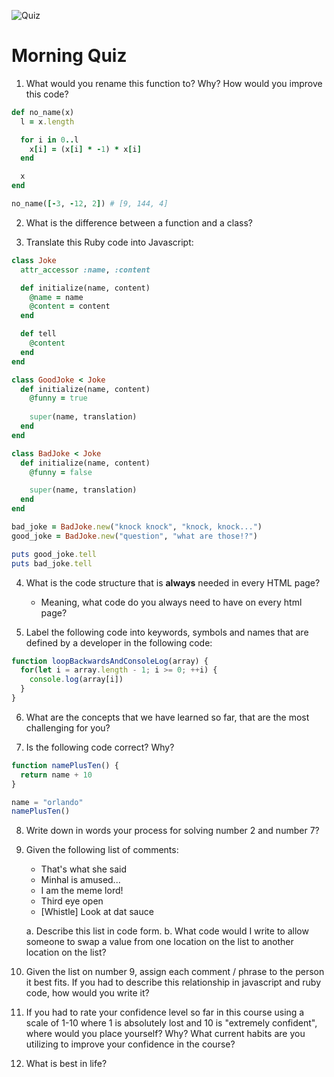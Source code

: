 ![Quiz](https://swoonproduction.s3.amazonaws.com/media/original_images/quiz_xEHRxwV.jpg)

# Morning Quiz

1. What would you rename this function to? Why? How would you improve this code?

```ruby
def no_name(x)
  l = x.length

  for i in 0..l
    x[i] = (x[i] * -1) * x[i]
  end

  x
end

no_name([-3, -12, 2]) # [9, 144, 4]
```
2. What is the difference between a function and a class?

3. Translate this Ruby code into Javascript:

```ruby
class Joke
  attr_accessor :name, :content

  def initialize(name, content)
    @name = name
    @content = content
  end

  def tell
    @content
  end
end

class GoodJoke < Joke
  def initialize(name, content)
    @funny = true
    
    super(name, translation)
  end
end

class BadJoke < Joke
  def initialize(name, content)
    @funny = false

    super(name, translation)
  end
end

bad_joke = BadJoke.new("knock knock", "knock, knock...")
good_joke = BadJoke.new("question", "what are those!?")

puts good_joke.tell
puts bad_joke.tell
```

4. What is the code structure that is **always** needed in every HTML page?
    - Meaning, what code do you always need to have on every html page?

5. Label the following code into keywords, symbols and names that are defined by a developer in the following code:

```js
function loopBackwardsAndConsoleLog(array) {
  for(let i = array.length - 1; i >= 0; ++i) {
    console.log(array[i])
  }
}
```

6. What are the concepts that we have learned so far, that are the most challenging for you?

7. Is the following code correct? Why?

```js
function namePlusTen() {
  return name + 10
}

name = "orlando"
namePlusTen()
```

8. Write down in words your process for solving number 2 and number 7?

9. Given the following list of comments:
    - That's what she said
    - Minhal is amused...
    - I am the meme lord!
    - Third eye open
    - [Whistle] Look at dat sauce

    a. Describe this list in code form.
    b. What code would I write to allow someone to swap a value from one location on the list to another location on the list?

10. Given the list on number 9, assign each comment / phrase to the person it best fits. If you had to describe this relationship in javascript and ruby code, how would you write it?

11. If you had to rate your confidence level so far in this course using a scale of 1-10 where 1 is absolutely lost and 10 is "extremely confident", where would you place yourself? Why? What current habits are you utilizing to improve your confidence in the course?

12. What is best in life?